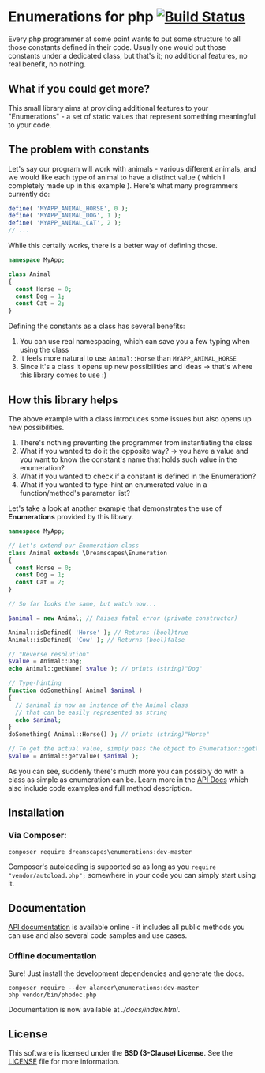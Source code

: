 # Enumerations for php [![Build Status](https://api.travis-ci.org/Dreamscapes/Enumeration.png)](https://travis-ci.org/Dreamscapes/Enumeration)

Every php programmer at some point wants to put some structure to all those constants defined in their code. Usually one would put those constants under a dedicated class, but that's it; no additional features, no real benefit, no nothing.

## What if you could get more?

This small library aims at providing additional features to your "Enumerations" - a set of static values that represent something meaningful to your code.

## The problem with constants

Let's say our program will work with animals - various different animals, and we would like each type of animal to have a distinct value ( which I completely made up in this example ). Here's what many programmers currently do:

```php
define( 'MYAPP_ANIMAL_HORSE', 0 );
define( 'MYAPP_ANIMAL_DOG', 1 );
define( 'MYAPP_ANIMAL_CAT', 2 );
// ...
```

While this certaily works, there is a better way of defining those.

```php
namespace MyApp;

class Animal
{
  const Horse = 0;
  const Dog = 1;
  const Cat = 2;
}
```

Defining the constants as a class has several benefits:

1. You can use real namespacing, which can save you a few typing when using the class
2. It feels more natural to use `Animal::Horse` than `MYAPP_ANIMAL_HORSE`
3. Since it's a class it opens up new possibilities and ideas -> that's where this library comes to use :)

## How this library helps

The above example with a class introduces some issues but also opens up new possibilities.

1. There's nothing preventing the programmer from instantiating the class
2. What if you wanted to do it the opposite way? -> you have a value and you want to know the constant's name that holds such value in the enumeration?
3. What if you wanted to check if a constant is defined in the Enumeration?
4. What if you wanted to type-hint an enumerated value in a function/method's parameter list?

Let's take a look at another example that demonstrates the use of **Enumerations** provided by this library.

```php
namespace MyApp;

// Let's extend our Enumeration class
class Animal extends \Dreamscapes\Enumeration
{
  const Horse = 0;
  const Dog = 1;
  const Cat = 2;
}

// So far looks the same, but watch now...

$animal = new Animal; // Raises fatal error (private constructor)

Animal::isDefined( 'Horse' ); // Returns (bool)true
Animal::isDefined( 'Cow' ); // Returns (bool)false

// "Reverse resolution"
$value = Animal::Dog;
echo Animal::getName( $value ); // prints (string)"Dog"

// Type-hinting
function doSomething( Animal $animal )
{
  // $animal is now an instance of the Animal class
  // that can be easily represented as string
  echo $animal;
}
doSomething( Animal::Horse() ); // prints (string)"Horse"

// To get the actual value, simply pass the object to Enumeration::getValue() method
$value = Animal::getValue( $animal );
```

As you can see, suddenly there's much more you can possibly do with a class as simple as enumeration can be. Learn more in the [API Docs](http://dreamscapes.github.io/Enumeration/docs) which also include code examples and full method description.

## Installation

### Via Composer:

`composer require dreamscapes\enumerations:dev-master`

Composer's autoloading is supported so as long as you `require "vendor/autoload.php";` somewhere in your code you can simply start using it.

## Documentation

[API documentation](http://dreamscapes.github.io/Enumeration/docs) is available online - it includes all public methods you can use and also several code samples and use cases.

### Offline documentation

Sure! Just install the development dependencies and generate the docs.

```
composer require --dev alaneor\enumerations:dev-master
php vendor/bin/phpdoc.php
```

Documentation is now available at *./docs/index.html*.

## License

This software is licensed under the **BSD (3-Clause) License**. See the [LICENSE](LICENSE) file for more information.
